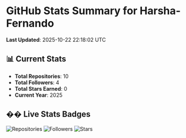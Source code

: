 # GitHub Stats Summary for Harsha-Fernando

**Last Updated**: 2025-10-22 22:18:02 UTC

## 📊 Current Stats
- **Total Repositories**: 10
- **Total Followers**: 4
- **Total Stars Earned**: 0
- **Current Year**: 2025

## �� Live Stats Badges
![Repositories](https://img.shields.io/badge/Repositories-10-FF6BD6?style=for-the-badge&logo=github&logoColor=white)
![Followers](https://img.shields.io/badge/Followers-4-8B5CF6?style=for-the-badge&logo=github&logoColor=white)
![Stars](https://img.shields.io/badge/Stars-0-F59E0B?style=for-the-badge&logo=github&logoColor=white)
